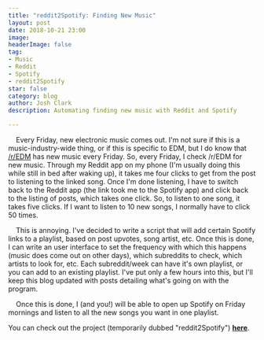 ```yaml
---
title: "reddit2Spotify: Finding New Music"
layout: post
date: 2018-10-21 23:00
image:
headerImage: false
tag:
- Music
- Reddit
- Spotify
- reddit2Spotify
star: false
category: blog
author: Josh Clark
description: Automating finding new music with Reddit and Spotify

---
```


&nbsp;&nbsp;&nbsp;&nbsp;Every Friday, new electronic music comes out. I'm not sure if this is a music-industry-wide thing,
or if this is specific to EDM, but I do know that [/r/EDM](reddit.com/r/EDM) has new music every Friday.
So, every Friday, I check /r/EDM for new music. Through my Reddit app on my phone (I'm usually doing this while still in bed after waking up), it takes me four clicks
to get from the post to listening to the linked song. Once I'm done listening, I have to switch
back to the Reddit app (the link took me to the Spotify app) and click back to the listing of posts, which
takes one click. So, to listen to one song, it takes five clicks. If I want to listen to 10 new songs, I normally have
to click 50 times.

&nbsp;&nbsp;&nbsp;&nbsp;This is annoying. I've decided to write a script that will add certain Spotify links to a playlist, based on post upvotes, song artist, etc.
Once this is done, I can write an user interface to set the frequency with which this happens (music does come out on other days), which subreddits to check,
which artists to look for, etc. Each subreddit/week can have it's own playlist, or you can add to an existing playlist. I've put only a few hours into this,
but I'll keep this blog updated with posts detailing what's going on with the program.

&nbsp;&nbsp;&nbsp;&nbsp;Once this is done, I (and you!) will be able to open up Spotify on Friday mornings and listen to all the new songs you want in one playlist.

You can check out the project (temporarily dubbed "reddit2Spotify") **[here](https://github.com/jkclark/reddit2Spotify)**.
